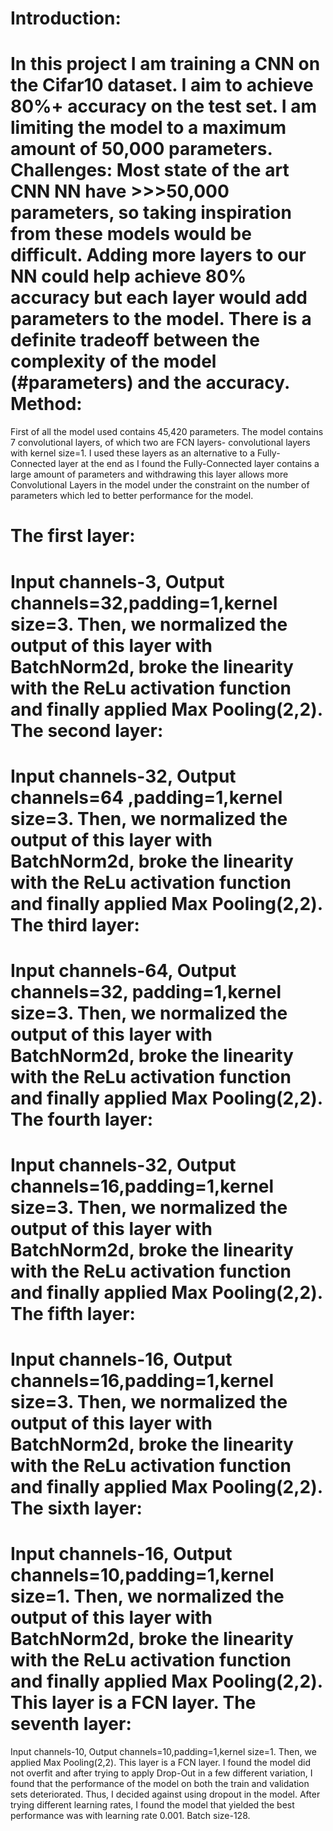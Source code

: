 
Introduction:
=
In this project I am training a CNN on the Cifar10 dataset. 
I aim to achieve 80%+ accuracy on the test set.
I am limiting the model to a maximum amount of 50,000 parameters. 
Challenges:
Most state of the art CNN NN have >>>50,000 parameters, so taking inspiration from these models would be difficult.
Adding more layers to our NN could help achieve 80% accuracy but each layer would add parameters to the model.
There is a definite tradeoff between the complexity of the model (#parameters) and the accuracy.
Method:
=
First of all the model used contains 45,420 parameters.
The model contains 7 convolutional layers, of which two are FCN layers- convolutional layers with 
kernel size=1. I used these layers as an alternative to a Fully-Connected layer at the end as I found 
the Fully-Connected layer contains a large amount of parameters and withdrawing this layer allows 
more Convolutional Layers in the model under the constraint on the number of parameters which 
led to better performance for the model.

The first layer:
= 
Input channels-3, Output channels=32,padding=1,kernel size=3.
Then, we normalized the output of this layer with BatchNorm2d, broke the linearity with the ReLu 
activation function and finally applied Max Pooling(2,2).
The second layer:
=
Input channels-32, Output channels=64 ,padding=1,kernel size=3.
Then, we normalized the output of this layer with BatchNorm2d, broke the linearity with the ReLu 
activation function and finally applied Max Pooling(2,2).
The third layer:
=
Input channels-64, Output channels=32, padding=1,kernel size=3.
Then, we normalized the output of this layer with BatchNorm2d, broke the linearity with the ReLu 
activation function and finally applied Max Pooling(2,2).
The fourth layer:
=
Input channels-32, Output channels=16,padding=1,kernel size=3.
Then, we normalized the output of this layer with BatchNorm2d, broke the linearity with the ReLu 
activation function and finally applied Max Pooling(2,2).
The fifth layer:
=
Input channels-16, Output channels=16,padding=1,kernel size=3.
Then, we normalized the output of this layer with BatchNorm2d, broke the linearity with the ReLu 
activation function and finally applied Max Pooling(2,2).
The sixth layer:
=
Input channels-16, Output channels=10,padding=1,kernel size=1.
Then, we normalized the output of this layer with BatchNorm2d, broke the linearity with the ReLu 
activation function and finally applied Max Pooling(2,2).
This layer is a FCN layer.
The seventh layer:
=
Input channels-10, Output channels=10,padding=1,kernel size=1.
Then, we applied Max Pooling(2,2). This layer is a FCN layer.
I found the model did not overfit and after trying to apply Drop-Out in a few different variation, I 
found that the performance of the model on both the train and validation sets deteriorated.
Thus, I decided against using dropout in the model. After trying different learning rates, I found the 
model that yielded the best performance was with learning rate 0.001. Batch size-128.
